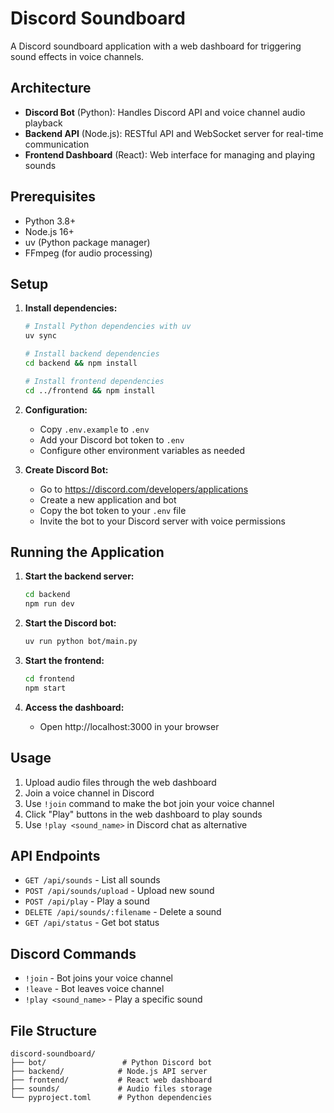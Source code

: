 # Discord Soundboard

A Discord soundboard application with a web dashboard for triggering sound effects in voice channels.

## Architecture

- **Discord Bot** (Python): Handles Discord API and voice channel audio playback
- **Backend API** (Node.js): RESTful API and WebSocket server for real-time communication
- **Frontend Dashboard** (React): Web interface for managing and playing sounds

## Prerequisites

- Python 3.8+
- Node.js 16+
- uv (Python package manager)
- FFmpeg (for audio processing)

## Setup

1. **Install dependencies:**
   ```bash
   # Install Python dependencies with uv
   uv sync
   
   # Install backend dependencies
   cd backend && npm install
   
   # Install frontend dependencies
   cd ../frontend && npm install
   ```

2. **Configuration:**
   - Copy `.env.example` to `.env`
   - Add your Discord bot token to `.env`
   - Configure other environment variables as needed

3. **Create Discord Bot:**
   - Go to https://discord.com/developers/applications
   - Create a new application and bot
   - Copy the bot token to your `.env` file
   - Invite the bot to your Discord server with voice permissions

## Running the Application

1. **Start the backend server:**
   ```bash
   cd backend
   npm run dev
   ```

2. **Start the Discord bot:**
   ```bash
   uv run python bot/main.py
   ```

3. **Start the frontend:**
   ```bash
   cd frontend
   npm start
   ```

4. **Access the dashboard:**
   - Open http://localhost:3000 in your browser

## Usage

1. Upload audio files through the web dashboard
2. Join a voice channel in Discord
3. Use `!join` command to make the bot join your voice channel
4. Click "Play" buttons in the web dashboard to play sounds
5. Use `!play <sound_name>` in Discord chat as alternative

## API Endpoints

- `GET /api/sounds` - List all sounds
- `POST /api/sounds/upload` - Upload new sound
- `POST /api/play` - Play a sound
- `DELETE /api/sounds/:filename` - Delete a sound
- `GET /api/status` - Get bot status

## Discord Commands

- `!join` - Bot joins your voice channel
- `!leave` - Bot leaves voice channel
- `!play <sound_name>` - Play a specific sound

## File Structure

```
discord-soundboard/
├── bot/                 # Python Discord bot
├── backend/            # Node.js API server
├── frontend/           # React web dashboard
├── sounds/             # Audio files storage
└── pyproject.toml      # Python dependencies
```